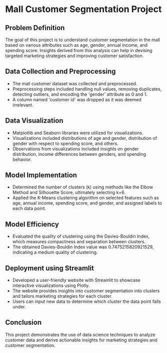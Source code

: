 # Mall Customer Segmentation Project

## Problem Definition
The goal of this project is to understand customer segmentation in the mall based on various attributes such as age, gender, annual income, and spending score. Insights derived from this analysis can help in devising targeted marketing strategies and improving customer satisfaction.

## Data Collection and Preprocessing
- The mall customer dataset was collected and preprocessed.
- Preprocessing steps included handling null values, removing duplicates, detecting outliers, and encoding the 'gender' attribute as 0 and 1.
- A column named 'customer id' was dropped as it was deemed irrelevant.

## Data Visualization
- Matplotlib and Seaborn libraries were utilized for visualizations.
- Visualizations included distributions of age and gender, distribution of gender with respect to spending score, and others.
- Observations from visualizations included insights on gender distribution, income differences between genders, and spending behavior.

## Model Implementation
- Determined the number of clusters (k) using methods like the Elbow Method and Silhouette Score, ultimately selecting k=6.
- Applied the K-Means clustering algorithm on selected features such as age, annual income, spending score, and gender, and assigned labels to each data point.

## Model Efficiency
- Evaluated the quality of clustering using the Davies-Bouldin Index, which measures compactness and separation between clusters.
- The obtained Davies-Bouldin Index value was 0.7475215820921529, indicating a medium quality of clustering.

## Deployment using Streamlit
- Developed a user-friendly website with Streamlit to showcase interactive visualizations using Plotly.
- The website provides insights into customer segmentation into clusters and tailors marketing strategies for each cluster.
- Users can input new data to determine which cluster the data point falls under.

## Conclusion
This project demonstrates the use of data science techniques to analyze customer data and derive actionable insights for marketing strategies and customer segmentation.
